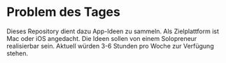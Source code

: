 # Problem des Tages

Dieses Repository dient dazu App-Ideen zu sammeln.
Als Zielplattform ist Mac oder iOS angedacht.
Die Ideen sollen von einem Solopreneur realisierbar sein.
Aktuell würden 3-6 Stunden pro Woche zur Verfügung stehen.
